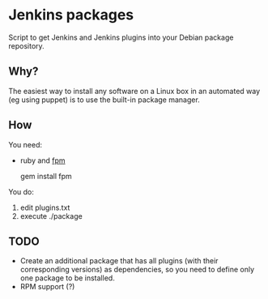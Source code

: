 # Jenkins packages

Script to get Jenkins and Jenkins plugins into your Debian package repository.

## Why?

The easiest way to install any software on a Linux box in an automated
way (eg using puppet) is to use the built-in package manager.

## How

You need:

* ruby and [fpm](https://github.com/jordansissel/fpm)

    gem install fpm

You do:

1. edit plugins.txt
1. execute ./package

## TODO

- Create an additional package that has all plugins (with their
  corresponding versions) as dependencies, so you need to define only
  one package to be installed.
- RPM support (?)

